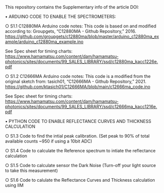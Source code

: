 This repository contains the Supplementary info of the article DOI: 

• ARDUINO CODE TO ENABLE THE SPECTROMETERS:

○ S1.1 C12880MA Arduino code notes:
This code is based on and modified according to: Groupgets, “C12880MA - Github Repository,” 2016.  https://github.com/groupgets/c12880ma/blob/master/arduino_c12880ma_example/arduino_c12880ma_example.ino

See Spec sheet for timing charts: 
https://www.hamamatsu.com/content/dam/hamamatsu-photonics/sites/documents/99_SALES_LIBRARY/ssd/c12880ma_kacc1226e.pdf

○ S1.2 C12666MA Arduino code notes:
This code is a modified from the original sketch from: tasich01, “C12666MA - Github Repository,” 2021. 
https://github.com/ktasich01/C12666MA/blob/main/c12666ma_code.ino

See Spec sheet for timing charts:
https://www.hamamatsu.com/content/dam/hamamatsu-photonics/sites/documents/99_SALES_LIBRARY/ssd/c12666ma_kacc1216e.pdf

• PYTHON CODE TO ENABLE REFLECTANCE CURVES AND THICKNESS CALCULATION

○ S1.3 Code to find the intial peak calibration. (Set peak to 90% of total available counts ~950 if using a 10bit ADC)

○ S1.4 Code to calculate the Reference spectrum to intiate the reflectance calculation

○ S1.5 Code to calculate sensor the Dark Noise (Turn-off your light source to take this measurement)

○ S1.6 Code to calulate the Reflectance Curves and Thickness calculation using IIM 
